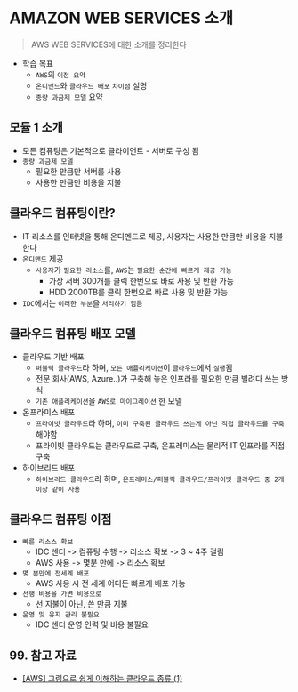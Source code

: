 # AMAZON WEB SERVICES 소개

> AWS WEB SERVICES에 대한 소개를 정리한다

- 학습 목표
  - `AWS`의 `이점 요약`
  - `온디맨드`와 `클라우드 배포` `차이점` 설명
  - `종량 과금제 모델` 요약

## 모듈 1 소개

- 모든 컴퓨팅은 기본적으로 클라이언트 - 서버로 구성 됨
- `종량 과금제 모델`
  - 필요한 만큼만 서버를 사용
  - 사용한 만큼만 비용을 지불

## 클라우드 컴퓨팅이란?

- IT 리소스를 인터넷을 통해 온디멘드로 제공, 사용자는 사용한 만큼만 비용을 지불한다
- `온디맨드` 제공
  - `사용자`가 `필요한 리소스`를, `AWS`는 `필요한 순간에 빠르게 제공 가능`
    - 가상 서버 300개를 클릭 한번으로 바로 사용 및 반환 가능
    - HDD 2000TB를 클릭 한번으로 바로 사용 및 반환 가능
- `IDC`에서는 `이러한 부분`을 `처리하기 힘듬`

## 클라우드 컴퓨팅 배포 모델

- 클라우드 기반 배포
  - `퍼블릭 클라우드`라 하며, `모든 애플리케이션`이 `클라우드`에서 `실행`됨
  - 전문 회사(AWS, Azure..)가 구축해 놓은 인프라를 필요한 만큼 빌려다 쓰는 방식
  - `기존 애플리케이션`을 `AWS로 마이그레이션` 한 모델
- 온프라미스 배포
  - `프라이빗 클라우드`라 하며, `이미 구축된 클라우드 쓰는게 아닌 직접 클라우드를 구축`해야함
  - 프라이빗 클라우드는 클라우드로 구축, 온프레미스는 물리적 IT 인프라를 직접 구축
- 하이브리드 배포
  - `하이브리드 클라우드`라 하며, `온프레미스/퍼블릭 클라우드/프라이빗 클라우드 중 2개 이상 같이 사용`

## 클라우드 컴퓨팅 이점

- `빠른 리소스 확보`
  - IDC 센터 -> 컴퓨팅 수행 -> 리소스 확보 -> 3 ~ 4주 걸림
  - AWS 사용 -> 몇분 만에 -> 리소스 확보
- `몇 분만에 전세계 배포`
  - AWS 사용 시 전 세계 어디든 빠르게 배포 가능
- `선행 비용을 가변 비용으로`
  - 선 지불이 아닌, 쓴 만큼 지불
- `운영 및 유지 관리 불필요`
  - IDC 센터 운영 인력 및 비용 불필요

## 99. 참고 자료

- [[AWS] 그림으로 쉽게 이해하는 클라우드 종류 (1)](https://medium.com/bizsol/%EA%B7%B8%EB%A6%BC%EC%9C%BC%EB%A1%9C-%EC%89%BD%EA%B2%8C-%EC%9D%B4%ED%95%B4%ED%95%98%EB%8A%94-%ED%81%B4%EB%9D%BC%EC%9A%B0%EB%93%9C-%EC%A2%85%EB%A5%98-1-a16540576c21)
